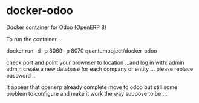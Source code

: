 docker-odoo
===============

Docker container for Odoo (OpenERP 8)


To run the container ...

docker run -d -p 8069 -p 8070 quantumobject/docker-odoo

check port and point your brownser to location ...and log in with: admin admin create a new database for each company or entity ... please replace password ..

It appear that openerp already complete move to odoo but still some problem to configure and make it work the way suppose to be ...  

